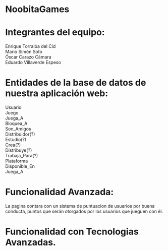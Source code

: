 # NoobitaGames  
# Integrantes del equipo:  
   Enrique Torralba del Cid  
   Mario Simón Soto  
   Óscar Carazo Cámara  
   Eduardo Villaverde Espeso  
  # 
# Entidades de la base de datos de nuestra aplicación web:  
   Usuario  
   Juego  
   Juega_A  
   Bloquea_A  
   Son_Amigos  
   Distribuidor(?)  
   Estudio(?)  
   Crea(?)  
   Distribuye(?)  
   Trabaja_Para(?)  
   Plataforma  
   Disponible_En  
   Juega_A
# Funcionalidad Avanzada:
   La pagina contara con un sistema de puntuacion de usuarios por buena conducta, puntos que serán otorgados por los usuarios que jueguen con él.  
      
# Funcionalidad con Tecnologias Avanzadas.
